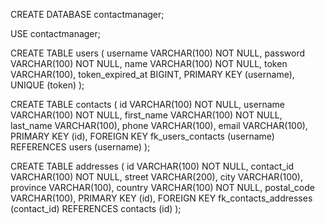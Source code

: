CREATE DATABASE contactmanager;

USE contactmanager;

CREATE TABLE users (
    username VARCHAR(100) NOT NULL,
    password VARCHAR(100) NOT NULL,
    name VARCHAR(100) NOT NULL,
    token VARCHAR(100),
    token_expired_at BIGINT,
    PRIMARY KEY (username),
    UNIQUE (token)
);

CREATE TABLE contacts (
    id VARCHAR(100) NOT NULL,
    username VARCHAR(100) NOT NULL,
    first_name VARCHAR(100) NOT NULL,
    last_name VARCHAR(100),
    phone VARCHAR(100),
    email VARCHAR(100),
    PRIMARY KEY (id),
    FOREIGN KEY fk_users_contacts (username) REFERENCES users (username)
);

CREATE TABLE addresses (
    id VARCHAR(100) NOT NULL,
    contact_id VARCHAR(100) NOT NULL,
    street VARCHAR(200),
    city VARCHAR(100),
    province VARCHAR(100),
    country VARCHAR(100) NOT NULL,
    postal_code VARCHAR(100),
    PRIMARY KEY (id),
    FOREIGN KEY fk_contacts_addresses (contact_id) REFERENCES contacts (id)
);